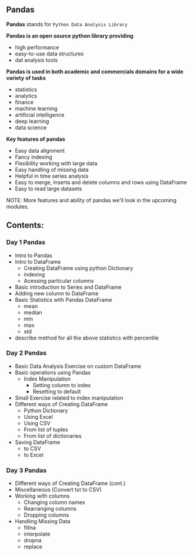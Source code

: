## Pandas

<b>Pandas</b> stands for ```Python Data Analysis Library```

<b>Pandas is an open source python library providing</b>
- high performance
- easy-to-use data structures
- dat analysis tools

<b>Pandas is used in both academic and commercials domains for a wide variety of tasks</b>
- statistics
- analytics
- finance
- machine learning
- artificial intelligence
- deep learning
- data science

<b>Key features of pandas</b>
- Easy data alignment
- Fancy indexing
- Flexibility working with large data
- Easy handling of missing data
- Helpful in time series analysis
- Easy to merge, inserta and delete columns and rows using DataFrame
- Easy to read large datasets

NOTE: More features and ability of pandas we'll look in the upcoming modules.

## Contents:

### Day 1 Pandas
- Intro to Pandas
- Intro to DataFrame
	- Creating DataFrame using python Dictionary
	- indexing
	- Acessing particular columns
- Basic introduction to Series and DataFrame
- Adding new column to DataFrame
- Basic Statistics with Pandas DataFrame
	- mean
	- median
	- min
	- max
	- std
- describe method for all the above statistics with percentile

### Day 2 Pandas
- Basic Data Analysis Exercise on custom DataFrame
- Basic operations using Pandas
	- Index Manipulation
		- Setting column to index
		- Resetting to default
- Small Exercise related to index manipulation
- Different ways of Creating DataFrame
	- Python Dictionary
	- Using Excel
	- Using CSV
	- From list of tuples
	- From list of dictionaries
- Saving DataFrame
	- to CSV
	- to Excel
	
### Day 3 Pandas
- Different ways of Creating DataFrame (cont.)
- Miscellaneous (Convert txt to CSV)
- Working with columns
	- Changing column names
	- Rearranging columns
	- Dropping columns
- Handling Missing Data
	- fillna
	- interpolate
	- dropna
	- replace
